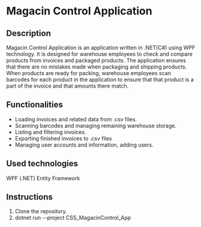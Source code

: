 # Magacin Control Application

## Description
Magacin Control Application is an application written in .NET(C#) using WPF technology. 
It is designed for warehouse employees to check and compare products from invoices and packaged products. The application ensures that there are no mistakes made when packaging and shipping products.
When products are ready for packing, warehouse employees scan barcodes for each product in the application to ensure that that product is a part of the invoice and that amounts there match.

## Functionalities
- Loading invoices and related data from .csv files.
- Scanning barcodes and managing remaining warehouse storage.
- Listing and filtering invoices.
- Exporting finished invoices to .csv files
- Managing user accounts and information, adding users.

## Used technologies
WPF (.NET)
Entity Framework

## Instructions
1. Clone the repository.
2. dotnet run --project CSS_MagacinControl_App 
